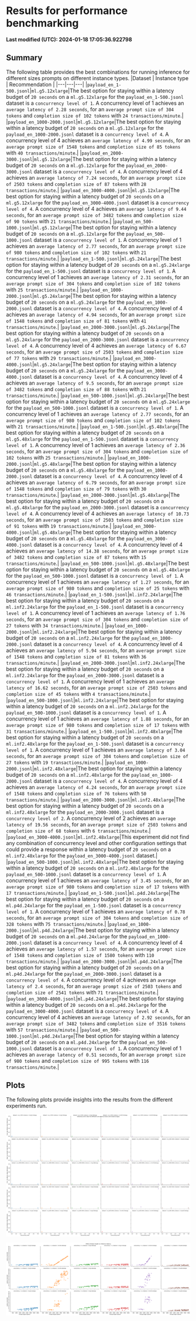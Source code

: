
# Results for performance benchmarking

**Last modified (UTC): 2024-01-18 17:05:36.922798**

## Summary

The following table provides the best combinations for running inference for different sizes prompts on different instance types.
|Dataset   | Instance type   | Recommendation   |
|---|---|---|
|`payload_en_1-500.jsonl`|`ml.g5.12xlarge`|The best option for staying within a latency budget of `20 seconds` on a `ml.g5.12xlarge` for the `payload_en_1-500.jsonl` dataset is a `concurrency level of 1`. A concurrency level of 1 achieves an `average latency of 2.28 seconds`, for an `average prompt size of 304 tokens` and `completion size of 102 tokens` with `24 transactions/minute`.|
|`payload_en_1000-2000.jsonl`|`ml.g5.12xlarge`|The best option for staying within a latency budget of `20 seconds` on a `ml.g5.12xlarge` for the `payload_en_1000-2000.jsonl` dataset is a `concurrency level of 4`. A concurrency level of 4 achieves an `average latency of 4.99 seconds`, for an `average prompt size of 1548 tokens` and `completion size of 85 tokens` with `40 transactions/minute`.|
|`payload_en_2000-3000.jsonl`|`ml.g5.12xlarge`|The best option for staying within a latency budget of `20 seconds` on a `ml.g5.12xlarge` for the `payload_en_2000-3000.jsonl` dataset is a `concurrency level of 4`. A concurrency level of 4 achieves an `average latency of 7.24 seconds`, for an `average prompt size of 2503 tokens` and `completion size of 87 tokens` with `28 transactions/minute`.|
|`payload_en_3000-4000.jsonl`|`ml.g5.12xlarge`|The best option for staying within a latency budget of `20 seconds` on a `ml.g5.12xlarge` for the `payload_en_3000-4000.jsonl` dataset is a `concurrency level of 4`. A concurrency level of 4 achieves an `average latency of 9.44 seconds`, for an `average prompt size of 3482 tokens` and `completion size of 90 tokens` with `21 transactions/minute`.|
|`payload_en_500-1000.jsonl`|`ml.g5.12xlarge`|The best option for staying within a latency budget of `20 seconds` on a `ml.g5.12xlarge` for the `payload_en_500-1000.jsonl` dataset is a `concurrency level of 1`. A concurrency level of 1 achieves an `average latency of 2.77 seconds`, for an `average prompt size of 980 tokens` and `completion size of 102 tokens` with `21 transactions/minute`.|
|`payload_en_1-500.jsonl`|`ml.g5.24xlarge`|The best option for staying within a latency budget of `20 seconds` on a `ml.g5.24xlarge` for the `payload_en_1-500.jsonl` dataset is a `concurrency level of 1`. A concurrency level of 1 achieves an `average latency of 2.31 seconds`, for an `average prompt size of 304 tokens` and `completion size of 102 tokens` with `25 transactions/minute`.|
|`payload_en_1000-2000.jsonl`|`ml.g5.24xlarge`|The best option for staying within a latency budget of `20 seconds` on a `ml.g5.24xlarge` for the `payload_en_1000-2000.jsonl` dataset is a `concurrency level of 4`. A concurrency level of 4 achieves an `average latency of 4.94 seconds`, for an `average prompt size of 1548 tokens` and `completion size of 81 tokens` with `41 transactions/minute`.|
|`payload_en_2000-3000.jsonl`|`ml.g5.24xlarge`|The best option for staying within a latency budget of `20 seconds` on a `ml.g5.24xlarge` for the `payload_en_2000-3000.jsonl` dataset is a `concurrency level of 4`. A concurrency level of 4 achieves an `average latency of 6.67 seconds`, for an `average prompt size of 2503 tokens` and `completion size of 77 tokens` with `29 transactions/minute`.|
|`payload_en_3000-4000.jsonl`|`ml.g5.24xlarge`|The best option for staying within a latency budget of `20 seconds` on a `ml.g5.24xlarge` for the `payload_en_3000-4000.jsonl` dataset is a `concurrency level of 4`. A concurrency level of 4 achieves an `average latency of 9.5 seconds`, for an `average prompt size of 3482 tokens` and `completion size of 88 tokens` with `21 transactions/minute`.|
|`payload_en_500-1000.jsonl`|`ml.g5.24xlarge`|The best option for staying within a latency budget of `20 seconds` on a `ml.g5.24xlarge` for the `payload_en_500-1000.jsonl` dataset is a `concurrency level of 1`. A concurrency level of 1 achieves an `average latency of 2.77 seconds`, for an `average prompt size of 980 tokens` and `completion size of 102 tokens` with `21 transactions/minute`.|
|`payload_en_1-500.jsonl`|`ml.g5.48xlarge`|The best option for staying within a latency budget of `20 seconds` on a `ml.g5.48xlarge` for the `payload_en_1-500.jsonl` dataset is a `concurrency level of 1`. A concurrency level of 1 achieves an `average latency of 2.36 seconds`, for an `average prompt size of 304 tokens` and `completion size of 102 tokens` with `25 transactions/minute`.|
|`payload_en_1000-2000.jsonl`|`ml.g5.48xlarge`|The best option for staying within a latency budget of `20 seconds` on a `ml.g5.48xlarge` for the `payload_en_1000-2000.jsonl` dataset is a `concurrency level of 4`. A concurrency level of 4 achieves an `average latency of 6.79 seconds`, for an `average prompt size of 1548 tokens` and `completion size of 79 tokens` with `30 transactions/minute`.|
|`payload_en_2000-3000.jsonl`|`ml.g5.48xlarge`|The best option for staying within a latency budget of `20 seconds` on a `ml.g5.48xlarge` for the `payload_en_2000-3000.jsonl` dataset is a `concurrency level of 4`. A concurrency level of 4 achieves an `average latency of 10.73 seconds`, for an `average prompt size of 2503 tokens` and `completion size of 91 tokens` with `19 transactions/minute`.|
|`payload_en_3000-4000.jsonl`|`ml.g5.48xlarge`|The best option for staying within a latency budget of `20 seconds` on a `ml.g5.48xlarge` for the `payload_en_3000-4000.jsonl` dataset is a `concurrency level of 4`. A concurrency level of 4 achieves an `average latency of 14.38 seconds`, for an `average prompt size of 3482 tokens` and `completion size of 87 tokens` with `15 transactions/minute`.|
|`payload_en_500-1000.jsonl`|`ml.g5.48xlarge`|The best option for staying within a latency budget of `20 seconds` on a `ml.g5.48xlarge` for the `payload_en_500-1000.jsonl` dataset is a `concurrency level of 1`. A concurrency level of 1 achieves an `average latency of 1.27 seconds`, for an `average prompt size of 980 tokens` and `completion size of 25 tokens` with `46 transactions/minute`.|
|`payload_en_1-500.jsonl`|`ml.inf2.24xlarge`|The best option for staying within a latency budget of `20 seconds` on a `ml.inf2.24xlarge` for the `payload_en_1-500.jsonl` dataset is a `concurrency level of 1`. A concurrency level of 1 achieves an `average latency of 1.76 seconds`, for an `average prompt size of 304 tokens` and `completion size of 27 tokens` with `34 transactions/minute`.|
|`payload_en_1000-2000.jsonl`|`ml.inf2.24xlarge`|The best option for staying within a latency budget of `20 seconds` on a `ml.inf2.24xlarge` for the `payload_en_1000-2000.jsonl` dataset is a `concurrency level of 4`. A concurrency level of 4 achieves an `average latency of 5.94 seconds`, for an `average prompt size of 1548 tokens` and `completion size of 81 tokens` with `36 transactions/minute`.|
|`payload_en_2000-3000.jsonl`|`ml.inf2.24xlarge`|The best option for staying within a latency budget of `20 seconds` on a `ml.inf2.24xlarge` for the `payload_en_2000-3000.jsonl` dataset is a `concurrency level of 1`. A concurrency level of 1 achieves an `average latency of 16.62 seconds`, for an `average prompt size of 2503 tokens` and `completion size of 45 tokens` with `4 transactions/minute`.|
|`payload_en_500-1000.jsonl`|`ml.inf2.24xlarge`|The best option for staying within a latency budget of `20 seconds` on a `ml.inf2.24xlarge` for the `payload_en_500-1000.jsonl` dataset is a `concurrency level of 1`. A concurrency level of 1 achieves an `average latency of 1.88 seconds`, for an `average prompt size of 980 tokens` and `completion size of 17 tokens` with `31 transactions/minute`.|
|`payload_en_1-500.jsonl`|`ml.inf2.48xlarge`|The best option for staying within a latency budget of `20 seconds` on a `ml.inf2.48xlarge` for the `payload_en_1-500.jsonl` dataset is a `concurrency level of 1`. A concurrency level of 1 achieves an `average latency of 3.04 seconds`, for an `average prompt size of 304 tokens` and `completion size of 27 tokens` with `19 transactions/minute`.|
|`payload_en_1000-2000.jsonl`|`ml.inf2.48xlarge`|The best option for staying within a latency budget of `20 seconds` on a `ml.inf2.48xlarge` for the `payload_en_1000-2000.jsonl` dataset is a `concurrency level of 4`. A concurrency level of 4 achieves an `average latency of 4.24 seconds`, for an `average prompt size of 1548 tokens` and `completion size of 76 tokens` with `50 transactions/minute`.|
|`payload_en_2000-3000.jsonl`|`ml.inf2.48xlarge`|The best option for staying within a latency budget of `20 seconds` on a `ml.inf2.48xlarge` for the `payload_en_2000-3000.jsonl` dataset is a `concurrency level of 2`. A concurrency level of 2 achieves an `average latency of 19.56 seconds`, for an `average prompt size of 2503 tokens` and `completion size of 68 tokens` with `6 transactions/minute`.|
|`payload_en_3000-4000.jsonl`|`ml.inf2.48xlarge`|This experiment did not find any combination of concurrency level and other configuration settings that could provide a response within a latency budget of `20 seconds` on a `ml.inf2.48xlarge` for the `payload_en_3000-4000.jsonl` dataset.|
|`payload_en_500-1000.jsonl`|`ml.inf2.48xlarge`|The best option for staying within a latency budget of `20 seconds` on a `ml.inf2.48xlarge` for the `payload_en_500-1000.jsonl` dataset is a `concurrency level of 1`. A concurrency level of 1 achieves an `average latency of 3.45 seconds`, for an `average prompt size of 980 tokens` and `completion size of 17 tokens` with `17 transactions/minute`.|
|`payload_en_1-500.jsonl`|`ml.p4d.24xlarge`|The best option for staying within a latency budget of `20 seconds` on a `ml.p4d.24xlarge` for the `payload_en_1-500.jsonl` dataset is a `concurrency level of 1`. A concurrency level of 1 achieves an `average latency of 0.78 seconds`, for an `average prompt size of 304 tokens` and `completion size of 328 tokens` with `75 transactions/minute`.|
|`payload_en_1000-2000.jsonl`|`ml.p4d.24xlarge`|The best option for staying within a latency budget of `20 seconds` on a `ml.p4d.24xlarge` for the `payload_en_1000-2000.jsonl` dataset is a `concurrency level of 4`. A concurrency level of 4 achieves an `average latency of 1.57 seconds`, for an `average prompt size of 1548 tokens` and `completion size of 1580 tokens` with `110 transactions/minute`.|
|`payload_en_2000-3000.jsonl`|`ml.p4d.24xlarge`|The best option for staying within a latency budget of `20 seconds` on a `ml.p4d.24xlarge` for the `payload_en_2000-3000.jsonl` dataset is a `concurrency level of 4`. A concurrency level of 4 achieves an `average latency of 2.4 seconds`, for an `average prompt size of 2503 tokens` and `completion size of 2541 tokens` with `71 transactions/minute`.|
|`payload_en_3000-4000.jsonl`|`ml.p4d.24xlarge`|The best option for staying within a latency budget of `20 seconds` on a `ml.p4d.24xlarge` for the `payload_en_3000-4000.jsonl` dataset is a `concurrency level of 4`. A concurrency level of 4 achieves an `average latency of 2.92 seconds`, for an `average prompt size of 3482 tokens` and `completion size of 3516 tokens` with `57 transactions/minute`.|
|`payload_en_500-1000.jsonl`|`ml.p4d.24xlarge`|The best option for staying within a latency budget of `20 seconds` on a `ml.p4d.24xlarge` for the `payload_en_500-1000.jsonl` dataset is a `concurrency level of 1`. A concurrency level of 1 achieves an `average latency of 0.51 seconds`, for an `average prompt size of 980 tokens` and `completion size of 995 tokens` with `116 transactions/minute`.|

## Plots

The following plots provide insights into the results from the different experiments run.

![Error rates for different concurrency levels and instance types](error_rates.png)

![Tokens vs latency for different concurrency levels and instance types](tokens_vs_latency.png)
